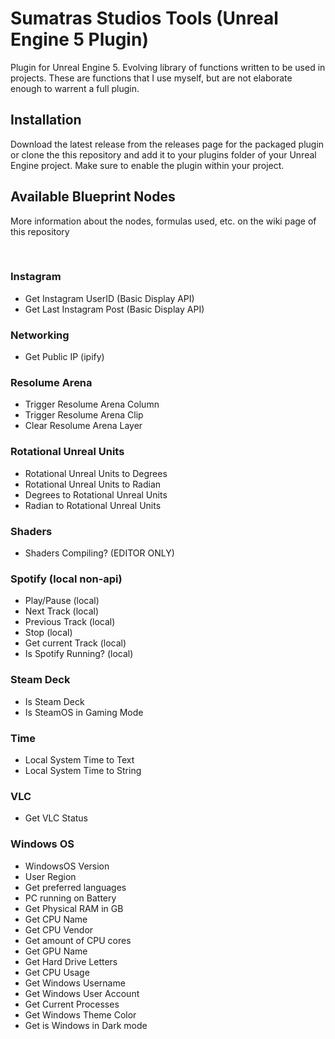 # Sumatras Studios Tools (Unreal Engine 5 Plugin)
Plugin for Unreal Engine 5. Evolving library of functions written to be used in projects. These are functions that I use myself, but are not elaborate enough to warrent a full plugin. 


## Installation
Download the latest release from the releases page for the packaged plugin or clone the this repository and add it to your plugins folder of your Unreal Engine project. Make sure to enable the plugin within your project. 


## Available Blueprint Nodes

More information about the nodes, formulas used, etc. on the wiki page of this repository

</br>


### Instagram

- Get Instagram UserID (Basic Display API)
- Get Last Instagram Post (Basic Display API)

### Networking

- Get Public IP (ipify)

### Resolume Arena

- Trigger Resolume Arena Column
- Trigger Resolume Arena Clip
- Clear Resolume Arena Layer

### Rotational Unreal Units

- Rotational Unreal Units to Degrees
- Rotational Unreal Units to Radian
- Degrees to Rotational Unreal Units
- Radian to Rotational Unreal Units

### Shaders

- Shaders Compiling? (EDITOR ONLY)

### Spotify (local non-api)

- Play/Pause (local)
- Next Track (local)
- Previous Track (local)
- Stop (local)
- Get current Track (local)
- Is Spotify Running? (local)

### Steam Deck

- Is Steam Deck
- Is SteamOS in Gaming Mode

### Time

- Local System Time to Text
- Local System Time to String

### VLC

- Get VLC Status

### Windows OS

- WindowsOS Version
- User Region
- Get preferred languages
- PC running on Battery
- Get Physical RAM in GB
- Get CPU Name
- Get CPU Vendor
- Get amount of CPU cores
- Get GPU Name
- Get Hard Drive Letters
- Get CPU Usage
- Get Windows Username
- Get Windows User Account
- Get Current Processes
- Get Windows Theme Color
- Get is Windows in Dark mode

